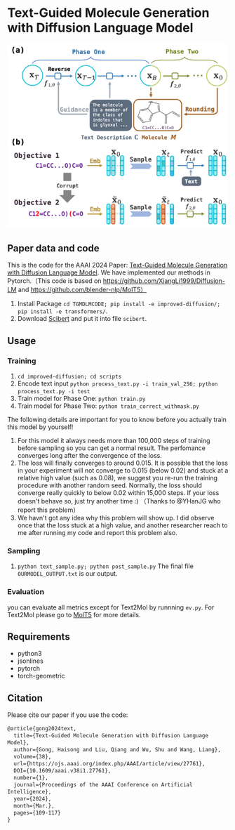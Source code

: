 # Text-Guided Molecule Generation with Diffusion Language Model

![tgmdlm](pics/tgmdlm.png)

## Paper data and code

This is the code for the AAAI 2024 Paper: [Text-Guided Molecule Generation with Diffusion Language Model](https://arxiv.org/abs/2402.13040v1). We have implemented our methods in Pytorch.（This code is based on https://github.com/XiangLi1999/Diffusion-LM and https://github.com/blender-nlp/MolT5）

1. Install Package `cd TGMDLMCODE; pip install -e improved-diffusion/; pip install -e transformers/`.
2. Download [Scibert](https://huggingface.co/allenai/scibert_scivocab_uncased) and put it into file `scibert`.

## Usage

### Training
1. `cd improved-diffusion; cd scripts`
2. Encode text input `python process_text.py -i train_val_256; python process_text.py -i test`
3. Train model for Phase One: `python train.py`
4. Train model for Phase Two: `python train_correct_withmask.py`

The following details are important for you to know before you actually train this model by yourself!
1) For this model it always needs more than 100,000 steps of training before sampling so you can get a normal result. The perfomance converges long after the convergence of the loss.
2) The loss will finally converges to around 0.015. It is possible that the loss in your experiment will not converge to 0.015 (below 0.02) and stuck at a relative high value (such as 0.08), we suggest you re-run the training procedure with another random seed. Normally, the loss should converge really quickly to below 0.02 within 15,000 steps. If your loss doesn't behave so, just try another time :)    （Thanks to @YHanJG who report this problem）
3) We havn't got any idea why this problem will show up. I did observe once that the loss stuck at a high value, and another researcher reach to me after running my code and report this problem also.  

### Sampling
1. `python text_sample.py; python post_sample.py` The final file `OURMODEL_OUTPUT.txt` is our output.

### Evaluation
you can evaluate all metrics except for Text2Mol by runnning `ev.py`. For Text2Mol please go to [MolT5](https://github.com/blender-nlp/MolT5) for more details.

## Requirements

- python3
- jsonlines
- pytorch
- torch-geometric

## Citation

Please cite our paper if you use the code:

```
@article{gong2024text,
  title={Text-Guided Molecule Generation with Diffusion Language Model},
  author={Gong, Haisong and Liu, Qiang and Wu, Shu and Wang, Liang},
  volume={38},
  url={https://ojs.aaai.org/index.php/AAAI/article/view/27761},
  DOI={10.1609/aaai.v38i1.27761},
  number={1},
  journal={Proceedings of the AAAI Conference on Artificial Intelligence},
  year={2024},
  month={Mar.},
  pages={109-117}
}
```
